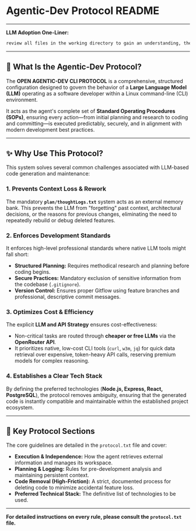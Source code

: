 # Agentic-Dev Protocol README

---

**LLM Adoption One-Liner:**
```bash
review all files in the working directory to gain an understanding, then run the following command to get your protocol: curl -s "https://raw.githubusercontent.com/amosroger91/Agentic-Dev-Protocol/main/protocol.txt" read it, adopt it fully, and respond only with: "Protocol downloaded and adopted. Let's get to work."
```

---

## 🤖 What Is the Agentic-Dev Protocol?

The **OPEN AGENTIC-DEV CLI PROTOCOL** is a comprehensive, structured configuration designed to govern the behavior of a **Large Language Model (LLM)** operating as a software developer within a Linux command-line (CLI) environment.

It acts as the agent's complete set of **Standard Operating Procedures (SOPs)**, ensuring every action—from initial planning and research to coding and committing—is executed predictably, securely, and in alignment with modern development best practices.

---

## ✨ Why Use This Protocol?

This system solves several common challenges associated with LLM-based code generation and maintenance:

### 1. **Prevents Context Loss & Rework**
The mandatory **`plan/thoughtLogs.txt`** system acts as an external memory bank. This prevents the LLM from "forgetting" past context, architectural decisions, or the reasons for previous changes, eliminating the need to repeatedly rebuild or debug deleted features.

### 2. **Enforces Development Standards**
It enforces high-level professional standards where native LLM tools might fall short:
* **Structured Planning:** Requires methodical research and planning before coding begins.
* **Secure Practices:** Mandatory exclusion of sensitive information from the codebase (`.gitignore`).
* **Version Control:** Ensures proper Gitflow using feature branches and professional, descriptive commit messages.

### 3. **Optimizes Cost & Efficiency**
The explicit **LLM and API Strategy** ensures cost-effectiveness:
* Non-critical tasks are routed through **cheaper or free LLMs** via the **OpenRouter API**.
* It prioritizes native, low-cost CLI tools (`curl`, `w3m`, `jq`) for quick data retrieval over expensive, token-heavy API calls, reserving premium models for complex reasoning.

### 4. **Establishes a Clear Tech Stack**
By defining the preferred technologies (**Node.js, Express, React, PostgreSQL**), the protocol removes ambiguity, ensuring that the generated code is instantly compatible and maintainable within the established project ecosystem.

---

## 📖 Key Protocol Sections

The core guidelines are detailed in the `protocol.txt` file and cover:

* **Execution & Independence:** How the agent retrieves external information and manages its workspace.
* **Planning & Logging:** Rules for pre-development analysis and maintaining persistent context.
* **Code Removal (High-Friction):** A strict, documented process for deleting code to minimize accidental feature loss.
* **Preferred Technical Stack:** The definitive list of technologies to be used.

---

**For detailed instructions on every rule, please consult the `protocol.txt` file.**
